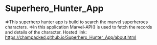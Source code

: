 # Superhero_Hunter_App
=>This superherp hunter app is build to search the marvel superheroes characters.
=>In this application Marvel-API() is used to fetch the records and details of the character.
Hosted link: https://champacked.github.io/Superhero_Hunter_App/about.html
